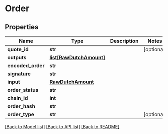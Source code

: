 # Order

## Properties
Name | Type | Description | Notes
------------ | ------------- | ------------- | -------------
**quote_id** | **str** |  | [optional] 
**outputs** | [**list[RawDutchAmount]**](RawDutchAmount.md) |  | 
**encoded_order** | **str** |  | 
**signature** | **str** |  | 
**input** | [**RawDutchAmount**](RawDutchAmount.md) |  | 
**order_status** | **str** |  | 
**chain_id** | **int** |  | 
**order_hash** | **str** |  | 
**order_type** | **str** |  | [optional] 

[[Back to Model list]](../README.md#documentation-for-models) [[Back to API list]](../README.md#documentation-for-api-endpoints) [[Back to README]](../README.md)


